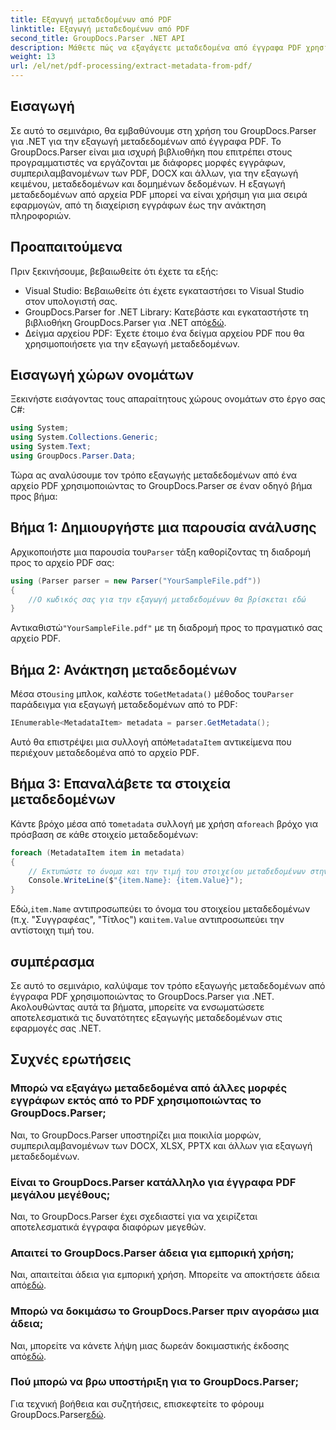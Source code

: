 ```yaml
---
title: Εξαγωγή μεταδεδομένων από PDF
linktitle: Εξαγωγή μεταδεδομένων από PDF
second_title: GroupDocs.Parser .NET API
description: Μάθετε πώς να εξαγάγετε μεταδεδομένα από έγγραφα PDF χρησιμοποιώντας το GroupDocs.Parser για .NET. Αυτός ο περιεκτικός οδηγός καλύπτει βήμα προς βήμα οδηγίες και προϋποθέσεις.
weight: 13
url: /el/net/pdf-processing/extract-metadata-from-pdf/
---
```

## Εισαγωγή
Σε αυτό το σεμινάριο, θα εμβαθύνουμε στη χρήση του GroupDocs.Parser για .NET για την εξαγωγή μεταδεδομένων από έγγραφα PDF. Το GroupDocs.Parser είναι μια ισχυρή βιβλιοθήκη που επιτρέπει στους προγραμματιστές να εργάζονται με διάφορες μορφές εγγράφων, συμπεριλαμβανομένων των PDF, DOCX και άλλων, για την εξαγωγή κειμένου, μεταδεδομένων και δομημένων δεδομένων. Η εξαγωγή μεταδεδομένων από αρχεία PDF μπορεί να είναι χρήσιμη για μια σειρά εφαρμογών, από τη διαχείριση εγγράφων έως την ανάκτηση πληροφοριών.
## Προαπαιτούμενα
Πριν ξεκινήσουμε, βεβαιωθείτε ότι έχετε τα εξής:
- Visual Studio: Βεβαιωθείτε ότι έχετε εγκαταστήσει το Visual Studio στον υπολογιστή σας.
-  GroupDocs.Parser for .NET Library: Κατεβάστε και εγκαταστήστε τη βιβλιοθήκη GroupDocs.Parser για .NET από[εδώ](https://releases.groupdocs.com/parser/net/).
- Δείγμα αρχείου PDF: Έχετε έτοιμο ένα δείγμα αρχείου PDF που θα χρησιμοποιήσετε για την εξαγωγή μεταδεδομένων.

## Εισαγωγή χώρων ονομάτων
Ξεκινήστε εισάγοντας τους απαραίτητους χώρους ονομάτων στο έργο σας C#:
```csharp
using System;
using System.Collections.Generic;
using System.Text;
using GroupDocs.Parser.Data;
```

Τώρα ας αναλύσουμε τον τρόπο εξαγωγής μεταδεδομένων από ένα αρχείο PDF χρησιμοποιώντας το GroupDocs.Parser σε έναν οδηγό βήμα προς βήμα:
## Βήμα 1: Δημιουργήστε μια παρουσία ανάλυσης
 Αρχικοποιήστε μια παρουσία του`Parser` τάξη καθορίζοντας τη διαδρομή προς το αρχείο PDF σας:
```csharp
using (Parser parser = new Parser("YourSampleFile.pdf"))
{
    //Ο κωδικός σας για την εξαγωγή μεταδεδομένων θα βρίσκεται εδώ
}
```
 Αντικαθιστώ`"YourSampleFile.pdf"` με τη διαδρομή προς το πραγματικό σας αρχείο PDF.
## Βήμα 2: Ανάκτηση μεταδεδομένων
 Μέσα στο`using` μπλοκ, καλέστε το`GetMetadata()` μέθοδος του`Parser` παράδειγμα για εξαγωγή μεταδεδομένων από το PDF:
```csharp
IEnumerable<MetadataItem> metadata = parser.GetMetadata();
```
 Αυτό θα επιστρέψει μια συλλογή από`MetadataItem` αντικείμενα που περιέχουν μεταδεδομένα από το αρχείο PDF.
## Βήμα 3: Επαναλάβετε τα στοιχεία μεταδεδομένων
 Κάντε βρόχο μέσα από το`metadata` συλλογή με χρήση α`foreach` βρόχο για πρόσβαση σε κάθε στοιχείο μεταδεδομένων:
```csharp
foreach (MetadataItem item in metadata)
{
    // Εκτυπώστε το όνομα και την τιμή του στοιχείου μεταδεδομένων στην κονσόλα
    Console.WriteLine($"{item.Name}: {item.Value}");
}
```
 Εδώ,`item.Name` αντιπροσωπεύει το όνομα του στοιχείου μεταδεδομένων (π.χ. "Συγγραφέας", "Τίτλος") και`item.Value` αντιπροσωπεύει την αντίστοιχη τιμή του.

## συμπέρασμα
Σε αυτό το σεμινάριο, καλύψαμε τον τρόπο εξαγωγής μεταδεδομένων από έγγραφα PDF χρησιμοποιώντας το GroupDocs.Parser για .NET. Ακολουθώντας αυτά τα βήματα, μπορείτε να ενσωματώσετε αποτελεσματικά τις δυνατότητες εξαγωγής μεταδεδομένων στις εφαρμογές σας .NET.

## Συχνές ερωτήσεις
### Μπορώ να εξαγάγω μεταδεδομένα από άλλες μορφές εγγράφων εκτός από το PDF χρησιμοποιώντας το GroupDocs.Parser;
Ναι, το GroupDocs.Parser υποστηρίζει μια ποικιλία μορφών, συμπεριλαμβανομένων των DOCX, XLSX, PPTX και άλλων για εξαγωγή μεταδεδομένων.
### Είναι το GroupDocs.Parser κατάλληλο για έγγραφα PDF μεγάλου μεγέθους;
Ναι, το GroupDocs.Parser έχει σχεδιαστεί για να χειρίζεται αποτελεσματικά έγγραφα διαφόρων μεγεθών.
### Απαιτεί το GroupDocs.Parser άδεια για εμπορική χρήση;
 Ναι, απαιτείται άδεια για εμπορική χρήση. Μπορείτε να αποκτήσετε άδεια από[εδώ](https://purchase.groupdocs.com/buy).
### Μπορώ να δοκιμάσω το GroupDocs.Parser πριν αγοράσω μια άδεια;
 Ναι, μπορείτε να κάνετε λήψη μιας δωρεάν δοκιμαστικής έκδοσης από[εδώ](https://releases.groupdocs.com/).
### Πού μπορώ να βρω υποστήριξη για το GroupDocs.Parser;
 Για τεχνική βοήθεια και συζητήσεις, επισκεφτείτε το φόρουμ GroupDocs.Parser[εδώ](https://forum.groupdocs.com/c/parser/17).
